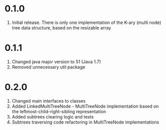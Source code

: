 # 0.1.0

1. Initial release. There is only one implementation of the K-ary (multi node) tree data structure, 
   based on the resizable array

# 0.1.1

1. Changed java major version to 51 (Java 1.7)
2. Removed unnecessary util package

# 0.2.0

1. Changed main interfaces to classes
2. Added LinkedMultiTreeNode - MultiTreeNode implementation based on the leftmost-child-right-sibling representation
3. Added subtrees clearing logic and tests
3. Subtrees traversing code refactoring in MultiTreeNode implementations
